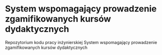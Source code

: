 # System wspomagający prowadzenie zgamifikowanych kursów dydaktycznych

Repozytorium kodu pracy inżynierskiej System wspomagający prowadzenie zgamifikowanych kursów dydaktycznych